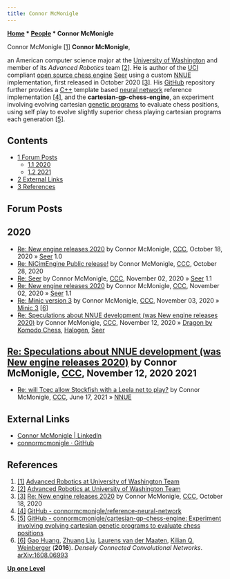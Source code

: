```yaml
---
title: Connor McMonigle
---
```

**[Home](Home "Home") * [People](People "People") * Connor McMonigle**

[](https://aruw.org/ourteam) Connor McMonigle <a id="cite-note-1" href="#cite-ref-1">[1]</a>
**Connor McMonigle**,

an American computer science major at the [University of Washington](https://en.wikipedia.org/wiki/University_of_Washington) and member of its *Advanced Robotics* team <a id="cite-note-2" href="#cite-ref-2">[2]</a>.
He is author of the [UCI](UCI "UCI") compliant [open source chess engine](Category:Open_Source "Category:Open Source") [Seer](Seer "Seer") using a custom [NNUE](NNUE "NNUE") implementation, first released in October 2020 <a id="cite-note-3" href="#cite-ref-3">[3]</a>.
His [GitHub](https://en.wikipedia.org/wiki/GitHub) repository further provides a [C++](Cpp "Cpp") template based [neural network](Neural_Networks "Neural Networks") reference implementation <a id="cite-note-4" href="#cite-ref-4">[4]</a>,
and the **cartesian-gp-chess-engine**, an experiment involving evolving cartesian [genetic programs](Genetic_Programming "Genetic Programming") to evaluate chess positions, using self play to evolve slightly superior chess playing cartesian programs each generation <a id="cite-note-5" href="#cite-ref-5">[5]</a>.

## Contents

- [1 Forum Posts](#forum-posts)
  - [1.1 2020](#2020)
  - [1.2 2021](#2021)
- [2 External Links](#external-links)
- [3 References](#references)

## Forum Posts

## 2020

- [Re: New engine releases 2020](http://www.talkchess.com/forum3/viewtopic.php?f=2&t=72613&start=427) by Connor McMonigle, [CCC](CCC "CCC"), October 18, 2020 » [Seer](Seer "Seer") 1.0
- [Re: NiCimEngine Public release!](http://www.talkchess.com/forum3/viewtopic.php?f=2&t=75580&start=27) by Connor McMonigle, [CCC](CCC "CCC"), October 28, 2020
- [Re: Seer](http://www.talkchess.com/forum3/viewtopic.php?f=2&t=75433&start=58) by Connor McMonigle, [CCC](CCC "CCC"), November 02, 2020 » [Seer](Seer "Seer") 1.1
- [Re: New engine releases 2020](http://www.talkchess.com/forum3/viewtopic.php?f=2&t=72613&start=469) by Connor McMonigle, [CCC](CCC "CCC"), November 02, 2020 » [Seer](Seer "Seer") 1.1
- [Re: Minic version 3](http://www.talkchess.com/forum3/viewtopic.php?f=2&t=75665&start=9) by Connor McMonigle, [CCC](CCC "CCC"), November 03, 2020 » [Minic 3](Minic#Minic_3 "Minic") <a id="cite-note-6" href="#cite-ref-6">[6]</a>
- [Re: Speculations about NNUE development (was New engine releases 2020)](http://www.talkchess.com/forum3/viewtopic.php?f=2&t=75890&start=6) by Connor McMonigle, [CCC](CCC "CCC"), November 12, 2020 » [Dragon by Komodo Chess](Dragon_by_Komodo_Chess "Dragon by Komodo Chess"), [Halogen](Halogen "Halogen"), [Seer](Seer "Seer")

## [Re: Speculations about NNUE development (was New engine releases 2020)](http://www.talkchess.com/forum3/viewtopic.php?f=2&t=75890&start=9) by Connor McMonigle, [CCC](CCC "CCC"), November 12, 2020 2021

- [Re: will Tcec allow Stockfish with a Leela net to play?](http://www.talkchess.com/forum3/viewtopic.php?f=2&t=77503&start=55) by Connor McMonigle, [CCC](CCC "CCC"), June 17, 2021 » [NNUE](NNUE "NNUE")

## External Links

- [Connor McMonigle | LinkedIn](https://www.linkedin.com/in/connor-mcmonigle-1a909019b/)
- [connormcmonigle · GitHub](https://github.com/connormcmonigle)

## References

1. <a id="cite-ref-1" href="#cite-note-1">[1]</a> [Advanced Robotics at University of Washington Team](https://aruw.org/ourteam)
1. <a id="cite-ref-2" href="#cite-note-2">[2]</a> [Advanced Robotics at University of Washington Team](https://aruw.org/ourteam)
1. <a id="cite-ref-3" href="#cite-note-3">[3]</a> [Re: New engine releases 2020](http://www.talkchess.com/forum3/viewtopic.php?f=2&t=72613&start=427) by Connor McMonigle, [CCC](CCC "CCC"), October 18, 2020
1. <a id="cite-ref-4" href="#cite-note-4">[4]</a> [GitHub - connormcmonigle/reference-neural-network](https://github.com/connormcmonigle/reference-neural-network)
1. <a id="cite-ref-5" href="#cite-note-5">[5]</a> [GitHub - connormcmonigle/cartesian-gp-chess-engine: Experiment involving evolving cartesian genetic programs to evaluate chess positions](https://github.com/connormcmonigle/cartesian-gp-chess-engine)
1. <a id="cite-ref-6" href="#cite-note-6">[6]</a> [Gao Huang](index.php?title=Gao_Huang&action=edit&redlink=1 "Gao Huang (page does not exist)"), [Zhuang Liu](index.php?title=Zhuang_Liu&action=edit&redlink=1 "Zhuang Liu (page does not exist)"), [Laurens van der Maaten](index.php?title=Laurens_van_der_Maaten&action=edit&redlink=1 "Laurens van der Maaten (page does not exist)"), [Kilian Q. Weinberger](index.php?title=Kilian_Q._Weinberger&action=edit&redlink=1 "Kilian Q. Weinberger (page does not exist)") (**2016**). *Densely Connected Convolutional Networks*. [arXiv:1608.06993](https://arxiv.org/abs/1608.06993)

**[Up one Level](People "People")**

